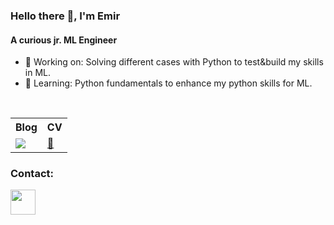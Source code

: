 ### Hello there 👀, I'm Emir

#### A curious jr. ML Engineer

- 🔭 Working on: Solving different cases with Python to test&build my skills in ML.
- 🌱 Learning: Python fundamentals to enhance my python skills for ML.

<br/>


<table>
    <tr>
        <th>Blog</th>
        <th>CV</th>
    </tr>
    <tr>
        <td>
            <a href="https://medium.com/@emirpsrc"><img src="https://www.vectorlogo.zone/logos/medium/medium-ar21.svg"/></a>
        </td>
        <td>
            <a href="https://drive.google.com/file/d/1QzJ8qrn7rgueRS6s7YqfI4dhQLSPvwzC/view?usp=sharing">📃</a>
        </td>
    </tr>
</table>



### Contact:

<a href="https://www.linkedin.com/in/emirpisirici/"><img src="https://www.vectorlogo.zone/logos/linkedin/linkedin-icon.svg" width="40" height="40"/></a>
